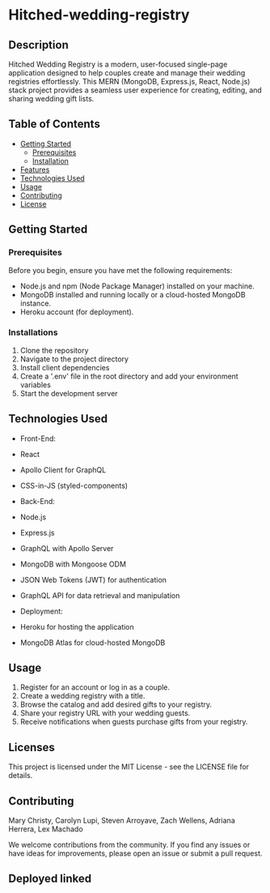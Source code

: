 # Hitched-wedding-registry

## Description
Hitched Wedding Registry is a modern, user-focused single-page application designed to help couples create and manage their wedding registries effortlessly. This MERN (MongoDB, Express.js, React, Node.js) stack project provides a seamless user experience for creating, editing, and sharing wedding gift lists.

## Table of Contents 

- [Getting Started](#getting-started)
  - [Prerequisites](#prerequisites)
  - [Installation](#installation)
- [Features](#features)
- [Technologies Used](#technologies-used)
- [Usage](#usage)
- [Contributing](#contributing)
- [License](#license)

## Getting Started

### Prerequisites

Before you begin, ensure you have met the following requirements:

- Node.js and npm (Node Package Manager) installed on your machine.
- MongoDB installed and running locally or a cloud-hosted MongoDB instance.
- Heroku account (for deployment).

### Installations

1. Clone the repository
2. Navigate to the project directory  
3. Install client dependencies
4. Create a '.env' file in the root directory and add your environment variables
5. Start the development server


## Technologies Used

- Front-End:

- React
- Apollo Client for GraphQL
- CSS-in-JS (styled-components)

- Back-End:

- Node.js
- Express.js
- GraphQL with Apollo Server
- MongoDB with Mongoose ODM
- JSON Web Tokens (JWT) for authentication
- GraphQL API for data retrieval and manipulation

- Deployment:

- Heroku for hosting the application
- MongoDB Atlas for cloud-hosted MongoDB

## Usage

1. Register for an account or log in as a couple.
2. Create a wedding registry with a title.
3. Browse the catalog and add desired gifts to your registry.
4. Share your registry URL with your wedding guests.
5. Receive notifications when guests purchase gifts from your registry.

## Licenses 

This project is licensed under the MIT License - see the LICENSE file for details.

## Contributing

Mary Christy, Carolyn Lupi, Steven Arroyave, Zach Wellens, Adriana Herrera, Lex Machado

We welcome contributions from the community. If you find any issues or have ideas for improvements, please open an issue or submit a pull request.

## Deployed linked
